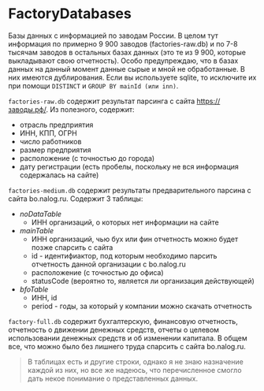 # FactoryDatabases
Базы данных с информацией по заводам России. В целом тут информация по примерно 9 900 заводов (factories-raw.db) и по 7-8 тысячам заводов в остальных базах данных (это те из 9 900, которые выкладывают свою отчетность). Особо предупреждаю, что в базах данных на данный момент данные сырые и мной не обработанные. В них имеются дублирования. Если вы используете sqlite, то исключите их при помощи ```DISTINCT``` и ```GROUP BY mainId (или inn)```.

```factories-raw.db``` содержит результат парсинга с сайта https://заводы.рф/. Из полезного, содержит:
- отрасль предприятия
- ИНН, КПП, ОГРН
- число работников
- размер предприятия
- расположение (с точностью до города)
- дату регистрации
(есть пробелы, поскольку не вся информация содержалась на сайте)

```factories-medium.db``` содержит результаты предварительного парсина с сайта bo.nalog.ru. Содержит 3 таблицы:
- *noDataTable*
    - ИНН организаций, о которых нет информации на сайте
- *mainTable*
    - ИНН организаций, чью бух или фин отчетность можно будет позже спарсить с сайта
    - id - идентифиактор, под которым необходимо парсить отчетность данной организации с bo.nalog.ru
    - расположение (с точностью до офиса)
    - statusCode (вероятно то, является ли организация действующей)
- *bfoTable*
    - ИНН, id
    - period - годы, за который у компании можно скачать отчетность

```factory-full.db``` содержит бухгалтерскую, финансовую отчетность, отчетность о движении денежных средств, отчеты о целевом использовании денежных средств и об изменении капитала. В общем все, что можно было без лишнего труда спарсить с сайта bo.nalog.ru. 

> В таблицах есть и другие строки, однако я не знаю назначение каждой из них, но все же надеюсь, что перечисленное смогло дать некое понимание о представленных данных.

